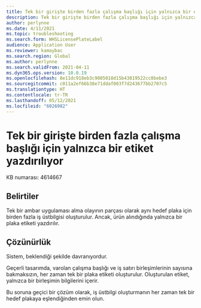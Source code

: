 ```yaml
---
title: Tek bir girişte birden fazla çalışma başlığı için yalnızca bir etiket yazdırılıyor
description: Tek bir girişte birden fazla çalışma başlığı için yalnızca bir etiket yazdırılıyor.
author: perlynne
ms.date: 4/11/2021
ms.topic: troubleshooting
ms.search.form: WHSLicensePlateLabel
audience: Application User
ms.reviewer: kamaybac
ms.search.region: Global
ms.author: perlynne
ms.search.validFrom: 2021-04-11
ms.dyn365.ops.version: 10.0.19
ms.openlocfilehash: 8e11dc918eb3c9085018d15b43819522cc8bebe3
ms.sourcegitcommit: c011a2ef66b38e71ddaf003f7d243677bb2707c5
ms.translationtype: HT
ms.contentlocale: tr-TR
ms.lasthandoff: 05/12/2021
ms.locfileid: "6026982"
---
```

# <a name="only-one-label-is-printed-for-multiple-work-headers-on-a-single-receipt"></a>Tek bir girişte birden fazla çalışma başlığı için yalnızca bir etiket yazdırılıyor

KB numarası: 4614667

## <a name="symptoms"></a>Belirtiler

Tek bir ambar uygulaması alma olayının parçası olarak aynı hedef plaka için birden fazla iş üstbilgisi oluşturulur. Ancak, ürün alındığında yalnızca bir plaka etiketi yazdırılır.

## <a name="resolution"></a>Çözünürlük

Sistem, beklendiği şekilde davranıyordur.

Geçerli tasarımda, varolan çalışma başlığı ve iş satırı birleşimlerinin sayısına bakmaksızın, her zaman tek bir plaka etiketi oluşturulur. Oluşturulan etiket, yalnızca bir birleşimin bilgilerini içerir.

Bu soruna geçici bir çözüm olarak, iş üstbilgi oluşturmanın her zaman tek bir hedef plakaya eşlendiğinden emin olun.
